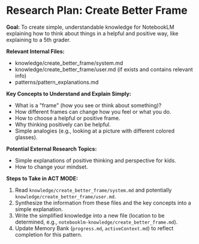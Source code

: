 # Research Plan: Create Better Frame

**Goal:** To create simple, understandable knowledge for NotebookLM explaining how to think about things in a helpful and positive way, like explaining to a 5th grader.

**Relevant Internal Files:**
- knowledge/create_better_frame/system.md
- knowledge/create_better_frame/user.md (if exists and contains relevant info)
- patterns/pattern_explanations.md

**Key Concepts to Understand and Explain Simply:**
- What is a "frame" (how you see or think about something)?
- How different frames can change how you feel or what you do.
- How to choose a helpful or positive frame.
- Why thinking positively can be helpful.
- Simple analogies (e.g., looking at a picture with different colored glasses).

**Potential External Research Topics:**
- Simple explanations of positive thinking and perspective for kids.
- How to change your mindset.

**Steps to Take in ACT MODE:**
1. Read `knowledge/create_better_frame/system.md` and potentially `knowledge/create_better_frame/user.md`.
2. Synthesize the information from these files and the key concepts into a simple explanation.
3. Write the simplified knowledge into a new file (location to be determined, e.g., `notebooklm-knowledge/create_better_frame.md`).
4. Update Memory Bank (`progress.md`, `activeContext.md`) to reflect completion for this pattern.
